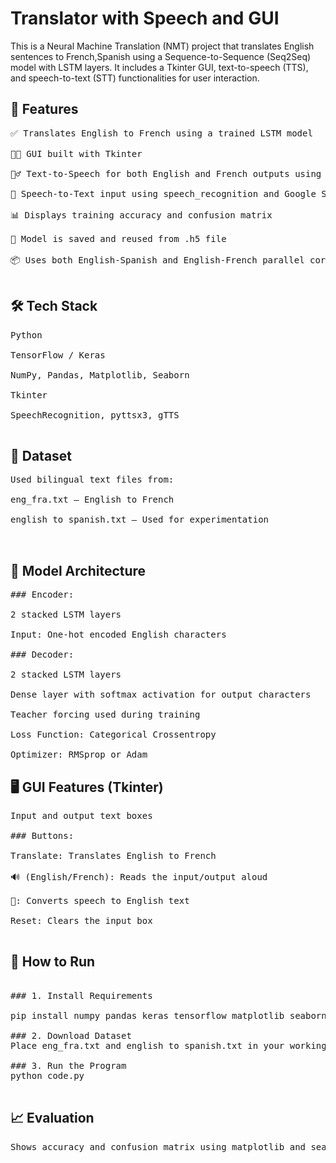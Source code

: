 # Translator with Speech and GUI
This is a Neural Machine Translation (NMT) project that translates English sentences to French,Spanish using a Sequence-to-Sequence (Seq2Seq) model with LSTM layers. It includes a Tkinter GUI, text-to-speech (TTS), and speech-to-text (STT) functionalities for user interaction.

## 🚀 Features
<pre>
✅ Translates English to French using a trained LSTM model

🧑‍💻 GUI built with Tkinter

🧏‍♂️ Text-to-Speech for both English and French outputs using pyttsx3

🎤 Speech-to-Text input using speech_recognition and Google Speech API

📊 Displays training accuracy and confusion matrix

💾 Model is saved and reused from .h5 file

📦 Uses both English-Spanish and English-French parallel corpora (only 10 examples for demo)

</pre>

## 🛠️ Tech Stack
<pre>
Python

TensorFlow / Keras

NumPy, Pandas, Matplotlib, Seaborn

Tkinter

SpeechRecognition, pyttsx3, gTTS

</pre>
## 📁 Dataset
<pre>
Used bilingual text files from:

eng_fra.txt – English to French

english to spanish.txt – Used for experimentation

  
</pre>


## 🧠 Model Architecture
<pre>
### Encoder:

2 stacked LSTM layers

Input: One-hot encoded English characters

### Decoder:

2 stacked LSTM layers

Dense layer with softmax activation for output characters

Teacher forcing used during training

Loss Function: Categorical Crossentropy

Optimizer: RMSprop or Adam
</pre>

## 🖥️ GUI Features (Tkinter)
<pre>
Input and output text boxes

### Buttons:

Translate: Translates English to French

🔊 (English/French): Reads the input/output aloud

🎤: Converts speech to English text

Reset: Clears the input box

</pre>


## 🧪 How to Run
<pre>
  
### 1. Install Requirements

pip install numpy pandas keras tensorflow matplotlib seaborn pyttsx3 speechrecognition gTTS

### 2. Download Dataset
Place eng_fra.txt and english to spanish.txt in your working directory.

### 3. Run the Program
python code.py

</pre>

## 📈 Evaluation

<pre>Shows accuracy and confusion matrix using matplotlib and seaborn.
</pre>



